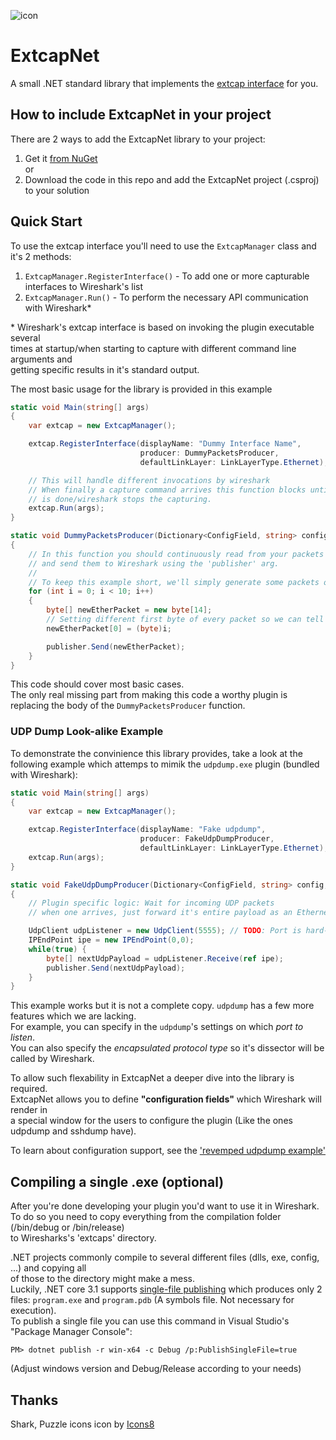 ![icon](https://raw.githubusercontent.com/theXappy/ExtcapNet/main/media/icon.png)
# ExtcapNet
A small .NET standard library that implements the [extcap interface](https://www.wireshark.org/docs/man-pages/extcap.html) for you.

## How to include ExtcapNet in your project
There are 2 ways to add the ExtcapNet library to your project:

1. Get it [from NuGet](https://www.nuget.org/packages/ExtcapNet/)\
or
2. Download the code in this repo and add the ExtcapNet project (.csproj) to your solution


## Quick Start
To use the extcap interface you'll need to use the `ExtcapManager` class and it's 2 methods:
1. `ExtcapManager.RegisterInterface()` - To add one or more capturable interfaces to Wireshark's list
2. `ExtcapManager.Run()` - To perform the necessary API communication with Wireshark*

\* Wireshark's extcap interface is based on invoking the plugin executable several  
times at startup/when starting to capture with different command line arguments and  
getting specific results in it's standard output.

The most basic usage for the library is provided in this example
```C#
static void Main(string[] args)
{
    var extcap = new ExtcapManager();

    extcap.RegisterInterface(displayName: "Dummy Interface Name",
                             producer: DummyPacketsProducer,
                             defaultLinkLayer: LinkLayerType.Ethernet);

    // This will handle different invocations by wireshark
    // When finally a capture command arrives this function blocks until 'DummyPacketsProducer'
    // is done/wireshark stops the capturing.
    extcap.Run(args);
}

static void DummyPacketsProducer(Dictionary<ConfigField, string> config, IPacketsPublisher publisher)
{
    // In this function you should continuously read from your packets source
    // and send them to Wireshark using the 'publisher' arg.
    //
    // To keep this example short, we'll simply generate some packets ourselves.
    for (int i = 0; i < 10; i++)
    {
        byte[] newEtherPacket = new byte[14];
        // Setting different first byte of every packet so we can tell them apart
        newEtherPacket[0] = (byte)i;

        publisher.Send(newEtherPacket);
    }
}
```

This code should cover most basic cases.  
The only real missing part from making this code a worthy plugin is replacing the body of the `DummyPacketsProducer` function.

### UDP Dump Look-alike Example
To demonstrate the convinience this library provides, take a look at the following example which attemps to mimik the `udpdump.exe` plugin (bundled with Wireshark):
```C#
static void Main(string[] args)
{
    var extcap = new ExtcapManager();

    extcap.RegisterInterface(displayName: "Fake udpdump",
                             producer: FakeUdpDumpProducer,
                             defaultLinkLayer: LinkLayerType.Ethernet); // TODO: Only supports Ethernet inside UDP
    extcap.Run(args);
}

static void FakeUdpDumpProducer(Dictionary<ConfigField, string> config, IPacketsPublisher publisher)
{
    // Plugin specific logic: Wait for incoming UDP packets
    // when one arrives, just forward it's entire payload as an Ethernet packet to Wireshark

    UdpClient udpListener = new UdpClient(5555); // TODO: Port is hard-coded
    IPEndPoint ipe = new IPEndPoint(0,0);
    while(true) {
        byte[] nextUdpPayload = udpListener.Receive(ref ipe);
        publisher.Send(nextUdpPayload);
    }
}
```
This example works but it is not a complete copy. `udpdump` has a few more features which we are lacking.  
For example, you can specify in the `udpdump`'s settings on which *port to listen*.  
You can also specify the *encapsulated protocol type* so it's dissector will be called by Wireshark.

To allow such flexability in ExtcapNet a deeper dive into the library is required.  
ExtcapNet allows you to define **"configuration fields"** which Wireshark will render in  
a special window for the users to configure the plugin (Like the ones udpdump and sshdump have).

To learn about configuration support, see the ['revemped udpdump example'](https://github.com/theXappy/ExtcapNet/blob/main/revemped_udpdump_example.md)

## Compiling a single .exe (optional)
After you're done developing your plugin you'd want to use it in Wireshark.  
To do so you need to copy everything from the compilation folder (/bin/debug or /bin/release)  
to Wiresharks's 'extcaps' directory.

.NET projects commonly compile to several different files (dlls, exe, config, ...) and copying all  
of those to the directory might make a mess.  
Luckily, .NET core 3.1 supports [single-file publishing](https://docs.microsoft.com/en-us/dotnet/core/deploying/single-file) which produces only 2 files: `program.exe` and `program.pdb` (A symbols file. Not necessary for execution).  
To publish a single file you can use this command in Visual Studio's "Package Manager Console":  
```
PM> dotnet publish -r win-x64 -c Debug /p:PublishSingleFile=true
```  
(Adjust windows version and Debug/Release according to your needs)

## Thanks
Shark, Puzzle icons icon by [Icons8](https://icons8.com/)
